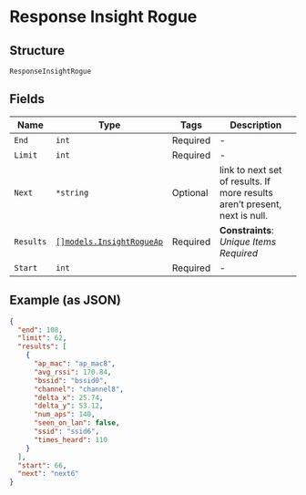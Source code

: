 
# Response Insight Rogue

## Structure

`ResponseInsightRogue`

## Fields

| Name | Type | Tags | Description |
|  --- | --- | --- | --- |
| `End` | `int` | Required | - |
| `Limit` | `int` | Required | - |
| `Next` | `*string` | Optional | link to next set of results. If more results aren’t present, next is null. |
| `Results` | [`[]models.InsightRogueAp`](../../doc/models/insight-rogue-ap.md) | Required | **Constraints**: *Unique Items Required* |
| `Start` | `int` | Required | - |

## Example (as JSON)

```json
{
  "end": 108,
  "limit": 62,
  "results": [
    {
      "ap_mac": "ap_mac8",
      "avg_rssi": 170.84,
      "bssid": "bssid0",
      "channel": "channel8",
      "delta_x": 25.74,
      "delta_y": 53.12,
      "num_aps": 140,
      "seen_on_lan": false,
      "ssid": "ssid6",
      "times_heard": 110
    }
  ],
  "start": 66,
  "next": "next6"
}
```

